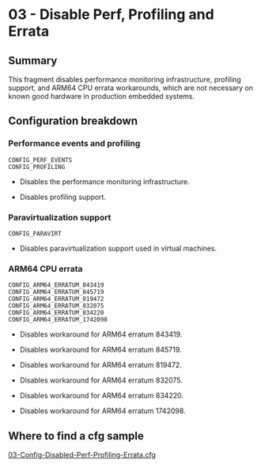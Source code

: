 # 03 - Disable Perf, Profiling and Errata

## Summary

This fragment disables performance monitoring infrastructure, profiling support, and ARM64 CPU errata workarounds, which are not necessary on known good hardware in production embedded systems.

## Configuration breakdown

### Performance events and profiling

```none
CONFIG_PERF_EVENTS
CONFIG_PROFILING
```

* Disables the performance monitoring infrastructure.

* Disables profiling support.

### Paravirtualization support

```none
CONFIG_PARAVIRT
```

* Disables paravirtualization support used in virtual machines.

### ARM64 CPU errata

```none
CONFIG_ARM64_ERRATUM_843419
CONFIG_ARM64_ERRATUM_845719
CONFIG_ARM64_ERRATUM_819472
CONFIG_ARM64_ERRATUM_832075
CONFIG_ARM64_ERRATUM_834220
CONFIG_ARM64_ERRATUM_1742098
```

* Disables workaround for ARM64 erratum 843419.

* Disables workaround for ARM64 erratum 845719.

* Disables workaround for ARM64 erratum 819472.

* Disables workaround for ARM64 erratum 832075.

* Disables workaround for ARM64 erratum 834220.

* Disables workaround for ARM64 erratum 1742098.

## Where to find a cfg sample

[03-Config-Disabled-Perf-Profiling-Errata.cfg](../../beagle-board/6.6.32/packaging/03-Config-Disabled-Perf-Profiling-Errata.cfg)
